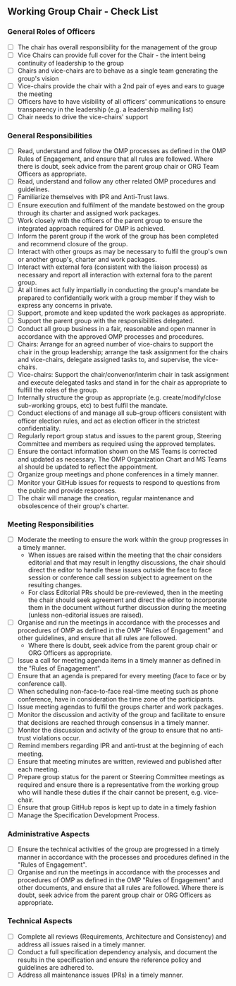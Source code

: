 ## Working Group Chair - Check List
### General Roles of Officers

- [ ] The chair has overall responsibility for the management of the group
- [ ] Vice Chairs can provide full cover for the Chair - the intent being continuity of leadership to the group
- [ ] Chairs and vice-chairs are to behave as a single team generating the group's vision
- [ ] Vice-chairs provide the chair with a 2nd pair of eyes and ears to guage the meeting
- [ ] Officers have to have visibility of all officers' communications to ensure transparency in the leadership 
(e.g. a leadership mailing list)
- [ ] Chair needs to drive the vice-chairs' support

### General Responsibilities

- [ ] Read, understand and follow the OMP processes as defined in the OMP Rules of Engagement, and ensure that all rules are 
followed. Where there is doubt, seek advice from the parent group chair or ORG Team Officers as appropriate.
- [ ] Read, understand and follow any other related OMP procedures and guidelines.
- [ ] Familiarize themselves with IPR and Anti-Trust laws.
- [ ] Ensure execution and fulfilment of the mandate bestowed on the group through its charter and assigned work packages.
- [ ] Work closely with the officers of the parent group to ensure the integrated approach required for OMP is achieved. 
- [ ] Inform the parent group if the work of the group has been completed and recommend closure of the group.
- [ ] Interact with other groups as may be necessary to fulfil the group's own or another group's, charter and work packages.
- [ ] Interact with external fora (consistent with the liaison process) as necessary and report all interaction with external fora to the parent group. 
- [ ] At all times act fully impartially in conducting the group's mandate be prepared to confidentially work with a group member if they wish to express any concerns in private.
- [ ] Support, promote and keep updated the work packages as appropriate.
- [ ] Support the parent group with the responsibilities delegated. 
- [ ] Conduct all group business in a fair, reasonable and open manner in accordance with the approved OMP processes and procedures. 
- [ ] Chairs: Arrange for an agreed number of vice-chairs to support the chair in the group leadership; arrange the task assignment for the chairs and vice-chairs, delegate assigned tasks to, and supervise, the vice-chairs. 
- [ ] Vice-chairs: Support the chair/convenor/interim chair in task assignment and execute delegated tasks and stand in for the chair as appropriate to fulfill the roles of the group. 
- [ ] Internally structure the group as appropriate (e.g. create/modify/close sub-working groups, etc) to best fulfil the mandate. 
- [ ] Conduct elections of and manage all sub-group officers consistent with officer election rules, and act as election officer in the strictest confidentiality. 
- [ ] Regularly report group status and issues to the parent group, Steering Committee and members as required using the approved templates.
- [ ] Ensure the contact information shown on the MS Teams is corrected and updated as necessary. The OMP Organization Chart and MS Teams al should be updated to reflect the appointment.  
- [ ] Organize group meetings and phone conferences in a timely manner.
- [ ] Monitor your GitHub issues for requests to respond to questions from the public and provide responses.
- [ ] The chair will manage the creation, regular maintenance and obsolescence of their group's charter.

### Meeting Responsibilities

- [ ] Moderate the meeting to ensure the work within the group progresses in a timely manner. 
   * When issues are raised within the meeting that the chair considers editorial and that may result in lengthy discussions, the chair should direct the editor to handle these issues outside the face to face session or conference call session subject to agreement on the resulting changes. 
   * For class Editorial PRs should be pre-reviewed, then in the meeting the chair should  seek agreement and  direct the editor to incorporate them in the document  without further discussion during the meeting (unless non-editorial issues are raised). 
- [ ] Organise and run the meetings in accordance with the processes and procedures of OMP as defined in the OMP "Rules of Engagement" and other guidelines, and ensure that all rules are followed. 
   * Where there is doubt, seek advice from the parent group chair or ORG Officers as appropriate.
- [ ] Issue a call for meeting agenda items in a timely manner as defined in the "Rules of Enagagement".
- [ ] Ensure that an agenda is prepared for every meeting (face to face or by conference call).
- [ ] When scheduling non-face-to-face real-time meeting such as phone conference, have in consideration the time zone of the participants.
- [ ] Issue meeting agendas to fulfil the groups charter and work packages.
- [ ] Monitor the discussion and activity of the group and facilitate to ensure that decisions are reached through consensus in a timely manner.
- [ ] Monitor the discussion and activity of the group to ensure that no anti-trust violations occur.
- [ ] Remind members regarding IPR and anti-trust at the beginning of each meeting.
- [ ] Ensure that meeting minutes are written, reviewed and published after each meeting.
- [ ] Prepare group status for the parent or Steering Committee meetings as required and ensure there is a representative from the working group who will handle these duties if the chair cannot be present, e.g. vice-chair.
- [ ] Ensure that group GitHub repos is kept up to date in a timely fashion
- [ ] Manage the Specification Development Process.

### Administrative Aspects

- [ ] Ensure the technical activities of the group are progressed in a timely manner in accordance with the processes and procedures defined in the "Rules of Engagement".
- [ ] Organise and run the meetings in accordance with the processes and procedures of OMP as defined in the OMP "Rules of Engagement" and other documents, and ensure that all rules are followed. Where there is doubt, seek advice from the parent group chair or ORG Officers as appropriate.

### Technical Aspects

- [ ] Complete all reviews (Requirements, Architecture and Consistency) and address all issues raised in a timely manner.
- [ ] Conduct a full specification dependency analysis, and document the results in the specification and ensure the reference policy and guidelines are adhered to.
- [ ] Address all maintenance issues (PRs) in a timely manner.
